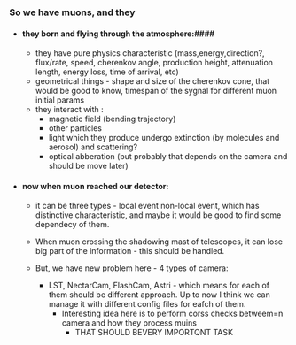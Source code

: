 ### So we have muons, and they 

- #### they born and flying through the atmosphere:####
   - they have pure physics characteristic (mass,energy,direction?, flux/rate, speed, cherenkov angle, production height, attenuation length, energy loss, time of arrival, etc)
   - geometrical things - shape and size of the cherenkov cone, that would be good to know, timespan of the sygnal for different muon initial params
   - they interact with :
      - magnetic field (bending trajectory)
      - other particles
      - light which they produce undergo extinction (by molecules and aerosol) and scattering?
      - optical abberation (but probably that depends on the camera and should be move later)
     
- #### now when muon reached our detector:
   -  it can be three types - local event non-local event, which has distinctive characteristic,
  and maybe it would be good to find some dependecy of them.
   - When muon crossing the shadowing mast of telescopes, it can lose big part of the information - this should be handled.
   - But, we have new problem here - 4 types of camera:
      
      - LST, NectarCam, FlashCam, Astri - which means for each of them should be different approach. Up to now I think we can manage it with different config files for eafch of them.
         - Interesting idea here is to perform corss checks betweem=n camera and how they process muins
            - THAT SHOULD BEVERY IMPORTQNT TASK   

  
        
